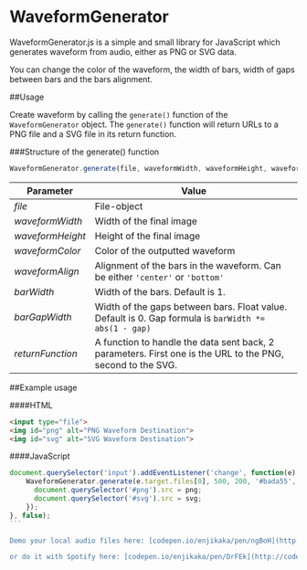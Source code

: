 WaveformGenerator
=================

WaveformGenerator.js is a simple and small library for JavaScript which generates waveform from audio, either as PNG or SVG data.

You can change the color of the waveform, the width of bars, width of gaps between bars and the bars alignment.

##Usage


Create waveform by calling the ```generate()``` function of the ```WaveformGenerator``` object. The ```generate()``` function will return URLs to a PNG file and a SVG file in its return function.

###Structure of the generate() function
```javascript
WaveformGenerator.generate(file, waveformWidth, waveformHeight, waveformColor, waveformAlign, barWidth, barGapWidth, returnFunction);
```

|Parameter | Value|
|--- | ---|
|*file* | File-object|
|*waveformWidth* |Width of the final image|
|*waveformHeight*|Height of the final image|
|*waveformColor*|Color of the outputted waveform|
|*waveformAlign*|Alignment of the bars in the waveform. Can be either ```'center'``` or ```'bottom'```|
|*barWidth*|Width of the bars. Default is 1.|
|*barGapWidth*|Width of the gaps between bars. Float value. Default is 0. Gap formula is ```barWidth *= abs(1 - gap)```|
|*returnFunction*|A function to handle the data sent back, 2 parameters. First one is the URL to the PNG, second to the SVG.|

##Example usage

####HTML
```html
<input type="file">
<img id="png" alt="PNG Waveform Destination">
<img id="svg" alt="SVG Waveform Destination">
```
####JavaScript
````javascript
document.querySelector('input').addEventListener('change', function(e) {
    WaveformGenerator.generate(e.target.files[0], 500, 200, '#bada55', 'center', 1, 0, function(png, svg) {
      document.querySelector('#png').src = png;
      document.querySelector('#svg').src = svg;
    });
}, false);
```

Demo your local audio files here: [codepen.io/enjikaka/pen/ngBoH](http://codepen.io/enjikaka/pen/ngBoH)

or do it with Spotify here: [codepen.io/enjikaka/pen/DrFEk](http://codepen.io/enjikaka/pen/DrFEk)
